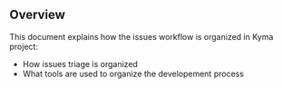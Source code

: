 ## Overview

This document explains how the issues workflow is organized in Kyma project:
- How issues triage is organized
- What tools are used to organize the developement process

## 
